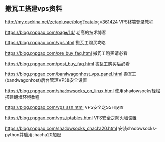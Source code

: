 ## 搬瓦工搭建vps资料

http://my.oschina.net/zetaplusae/blog?catalog=361424  VPS终端登录教程

https://blog.phpgao.com/page/14/ 老高的技术博客 

https://blog.phpgao.com/vps.html 搬瓦工购买攻略

https://blog.phpgao.com/pre_buy_faq.html 搬瓦工购买请必看

https://blog.phpgao.com/post_buy_faq.html 搬瓦工购买后必看

https://blog.phpgao.com/bandwagonhost_vps_panel.html 搬瓦工(bandwagonhost)后台管理VPS&安全设置

https://blog.phpgao.com/shadowsocks_on_linux.html 使用shadowsocks轻松搭建翻墙环境教程

https://blog.phpgao.com/vps_ssh.html VPS安全之SSH设置

https://blog.phpgao.com/vps_iptables.html VPS安全之防火墙设置

https://blog.phpgao.com/shadowsocks_chacha20.html 安装shadowsocks-python并启用chacha20加密